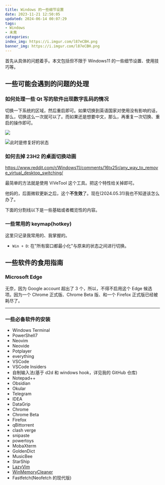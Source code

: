 ```yaml
---
title: Windows 的一些细节设置
date: 2023-11-21 12:50:05
updated: 2024-06-14 00:07:29
tags:
- Windows
- 未竟
categories:
index_img: https://i.imgur.com/l87eCBH.png
banner_img: https://i.imgur.com/l87eCBH.png
---
```


首先从具体的问题着手。本文包括但不限于 Windows11 的一些细节设置、使用技巧等。

## 一些可能会遇到的问题的处理

### 如何处理一些 Qt 写的软件出现数字乱码的情况

切换一下系统的区域，然后重启即可。如果切换到英语国家对使用没有影响的话，那么，切换这么一次就可以了。而如果还是想要中文，那么，再重复一次切换、重启的操作即可。

![](https://i.imgur.com/uAyk7fc.png)

![此时是修复好的状态](https://i.imgur.com/QUynXWJ.png)

### 如何去掉 23H2 的桌面切换动画

<https://www.reddit.com/r/Windows11/comments/16tx25r/any_way_to_remove_virtual_desktop_switching/>

最简单的方法就是使用 ViVeTool 这个工具。把这个特性给关掉即可。

他妈的，后面微软更新之后，这个**不生效**了。现在(2024.05.31)我也不知道该怎么办了。

下面的分割线以下是一些基础或者概览性的内容。

### 一些常用的 keymap(hotkey)

这里只记录我常用的、我掌握的。

- `Win + D`: 在"所有窗口都最小化"与原来的状态之间进行切换。

## 一些软件的食用指南

### Microsoft Edge

无奈，因为 Google account 超出了 3 个，所以，不得不启用这个 Edge 候选项。因为一个 Chrome 正式版、Chrome Beta 版、和一个 Firefox 正式版已经被耗尽了。

----------

### 一些必备软件的安装

- Windows Terminal
- PowerShell7
- Neovim
- Neovide
- Potplayer
- everything
- VSCode
- VSCode Insiders
- 自制输入法(基于 d2d 和 windows hook，详见我的 GitHub 仓库)
- Notepad++
- Obsidian
- Okular
- Telegram
- IDEA
- DataGrip
- Chrome
- Chrome Beta
- Firefox
- qBittorrent
- clash verge
- snipaste
- powertoys
- MobaXterm
- GoldenDict
- MusicBee
- StarShip
- [LazyVim](https://github.com/LazyVim/LazyVim)
- [WinMemoryCleaner](https://github.com/IgorMundstein/WinMemoryCleaner)
- Fastfetch(Neofetch 的现代版)


